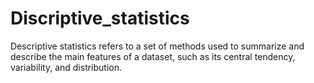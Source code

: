 # Discriptive_statistics
Descriptive statistics refers to a set of methods used to summarize and describe the main features of a dataset, such as its central tendency, variability, and distribution.
